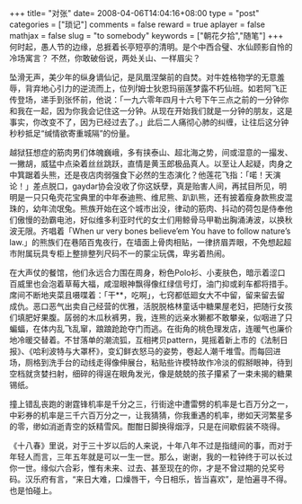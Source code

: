 +++
title= "对张"
date= 2008-04-06T14:04:16+08:00
type = "post"
categories = ["琐记"]
comments = false
reward = true
aplayer = false
mathjax = false
slug = "to somebody"
keywords = ["朝花夕拾","随笔"]
+++
何时起，愚人节的边缘，总捱着长亭短亭的清明。是个中西合璧、水仙顾影自怜的冷场寓言？ 不然，你敢破俗说，两处关山、一样眉尖？

坠滑无声，美少年的纵身谪仙记，是凤凰涅槃前的自焚。对牛姓格物学的无意羞辱，背弃地心引力的逆流而上，位列姆士狄恩玛丽莲梦露不朽仙班。如若阿飞正传登场，递手到张怀前，他说：「一九六零年四月十六号下午三点之前的一分钟你和我在一起，因为你我会记住这一分钟。从现在开始我们就是一分钟的朋友，这是事实，你改变不了，因为已经过去了。」此后二人痛彻心肺的纠缠，让往后这分钟秒秒抵足“缄情欲寄重城隔”的份量。
<!--more-->
越狱狂想症的筋肉男们体魄巍峨，多有挟泰山、超北海之势，间或湿意的一撮发、一撇胡，威猛中点染着丝丝跳跃，直情是黄玉郎极品真人。以至让人起疑，肉身之中箕踞着头熊，还是夜店肉弱强食下必然的生态演化？他莲花飞指：「喏！天演论！」差点脱口，gaydar协会没收了你这妖孽，真是贻害人间，再拭目所见，明明是一只只龟壳花宝典里的中年泰迪熊、维尼熊、趴趴熊，还有披着瘦身款熊皮混珠的，幼年流氓兔。熊族开始在这个城市出没，律动的筋肉、抖动的荷包是侍奉他们傲慢的劲霸电池，好似维多利亚时代的女士们用鲸骨马甲勒出胸涌涛波，以换秋波无限。齐唱着「When ur very bones believe’em You have to follow nature’s law.」的熊族们在巷陌百鬼夜行，在墙面上骨肉相贴，一律挤眉弄眼，不免想起超市附属玩具专柜上整排整列尺码不一的蒙尘玩偶，卑劣着热闹。

在大声仗的餐馆，他们永远合力围在周身，粉色Polo衫、小麦肤色，暗示着涩口百威里也会泡着草莓大福，咸湿眼神飘得像红绿信号灯，油门抑或刹车都将措手。席间不断地夹菜且嗫喋着：「干**，吃啊」，七窍都低廻女大不中留，留来留去留成仇。恶口恶气出卖自己经营的优雅，活脱脱格林童话中糖果屋老妇，把随行女孩们填肥好果腹。孱弱的木瓜秋裤男，我，连熊的远亲水獭都不敢攀亲，似咽进了只蝙蝠，在体内乱飞乱窜，踉踉跄跄夺门而逃。在街角的桃色理发店，连暖气也廉价地冷暖交替着。不甘落单的潮流狐，互相拷贝pattern，晃摇着新上市的《法制日报》、《哈利波特与大罩杯》，变幻鲜衣怒马的姿势，卷起人潮千堆雪。而每回进场，厕格到洗手台的动线走得像伸展台，粘贴些许模特故作冷淡的假掰眼神，待到空档就贪婪扫射，细碎的得逞在眼角发光，像是兢兢的孩子攥紧了一束未揭的糖果锡纸。

撞上错乱丧跑的谢霆锋机率是千分之三，行街途中遭雷劈的机率是七百万分之一，中彩券的机率是三千六百万分之一，让我猜猜，你我重遇的机率，缈如天河繁星多的零，缈如消逝青空的妖精雪风。酣酣日脚换得烟浮，只是在间歇假装不晓得。

《十八春》里说，对于三十岁以后的人来说，十年八年不过是指缝间的事，而对于年轻人而言，三年五年就是可以一生一世。那么，谢谢，我的一粒钟终于可以长过你一世。缘似六合彩，惟有未来、过去、甚至现在的你，才是不曾过期的兑奖号码。汉乐府有言，“来日大难，口燥唇干，今日相乐，皆当喜欢”，是怕遍寻不得。也是怕碰上。
